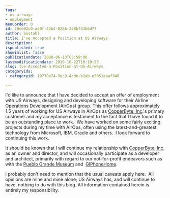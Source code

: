 ```yaml
---
tags:
- us airways
- employment
menuorder: 0
id: 29ce92c0-ad0f-43b4-8286-228bf43b6d77
author: bsstahl
title: I've Accepted a Position at US Airways
description: 
ispublished: true
showinlist: false
publicationdate: 2008-06-13T05:59:00
lastmodificationdate: 2010-10-22T18:10:23
slug: Ive-Accepted-a-Position-at-US-Airways
categoryids:
- categoryid: 19770e74-9ec9-4cde-b2ab-e5051aaaf348

---
```


I'd like to announce that I have decided to accept an offer of employment with US Airways, designing and developing software for their Airline Operations Development (AirOps) group. This offer follows approximately 1.5 years of working for US Airways in AirOps as [CopperByte, Inc](http://www.copperbyte.com/).'s primary customer and my acceptance is testament to the fact that I have found it to be an outstanding place to work.  We have worked on some fairly exciting projects during my time with AirOps, often using the latest-and-greatest technology from Microsoft, IBM, Oracle and others.  I look forward to continuing this work.

It should be known that I will continue my relationship with [CopperByte, Inc.](http://www.copperbyte.com/) as an owner and director, and will occasionally participate as a developer and architect, primarily with regard to our not-for-profit endeavors such as with the [Pueblo Grande Museum](http://www.pgmarket.org/) and  [GIPhoneHome](http://www.giphonehome.com/).

I probably don't need to mention that the usual caveats apply here.  All opinions are mine and mine alone; US Airways has, and will continue to have, nothing to do with this blog. All information contained herein is entirely my responsibility.

